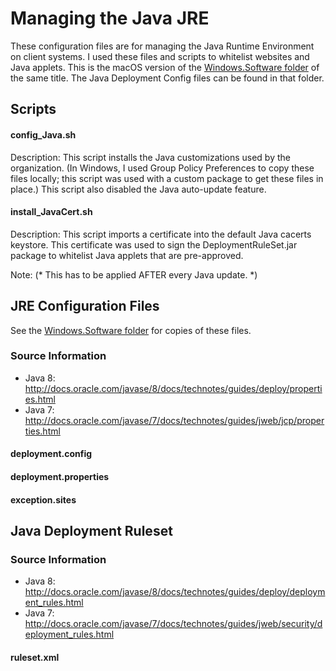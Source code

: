 Managing the Java JRE
======

These configuration files are for managing the Java Runtime Environment on client systems.  I used these files and scripts to whitelist websites and Java applets.  This is the macOS version of the [Windows.Software folder](https://github.com/MLBZ521/Windows.Software/tree/master/Managing%20the%20Java%20JRE) of the same title.  The Java Deployment Config files can be found in that folder.


## Scripts ##


#### config_Java.sh ####

Description:  This script installs the Java customizations used by the organization.  (In Windows, I used Group Policy Preferences to copy these files locally; this script was used with a custom package to get these files in place.)  This script also disabled the Java auto-update feature.


#### install_JavaCert.sh ####

Description:  This script imports a certificate into the default Java cacerts keystore.  This certificate was used to sign the DeploymentRuleSet.jar package to whitelist Java applets that are pre-approved.

Note:  (* This has to be applied AFTER every Java update. *)


## JRE Configuration Files ##

See the [Windows.Software folder](https://github.com/MLBZ521/Windows.Software/tree/master/Managing%20the%20Java%20JRE) for copies of these files.

### Source Information ###
* Java 8:  http://docs.oracle.com/javase/8/docs/technotes/guides/deploy/properties.html
* Java 7:  http://docs.oracle.com/javase/7/docs/technotes/guides/jweb/jcp/properties.html


#### deployment.config ####


#### deployment.properties ####


#### exception.sites ####



## Java Deployment Ruleset ##

### Source Information ###
* Java 8:  http://docs.oracle.com/javase/8/docs/technotes/guides/deploy/deployment_rules.html
* Java 7:  http://docs.oracle.com/javase/7/docs/technotes/guides/jweb/security/deployment_rules.html


#### ruleset.xml ####
